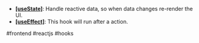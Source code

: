 
* **[[useState]]()**: Handle reactive data, so when data changes re-render the UI.
* **[[useEffect]]()**: This hook will run after a action.

#frontend #reactjs #hooks 